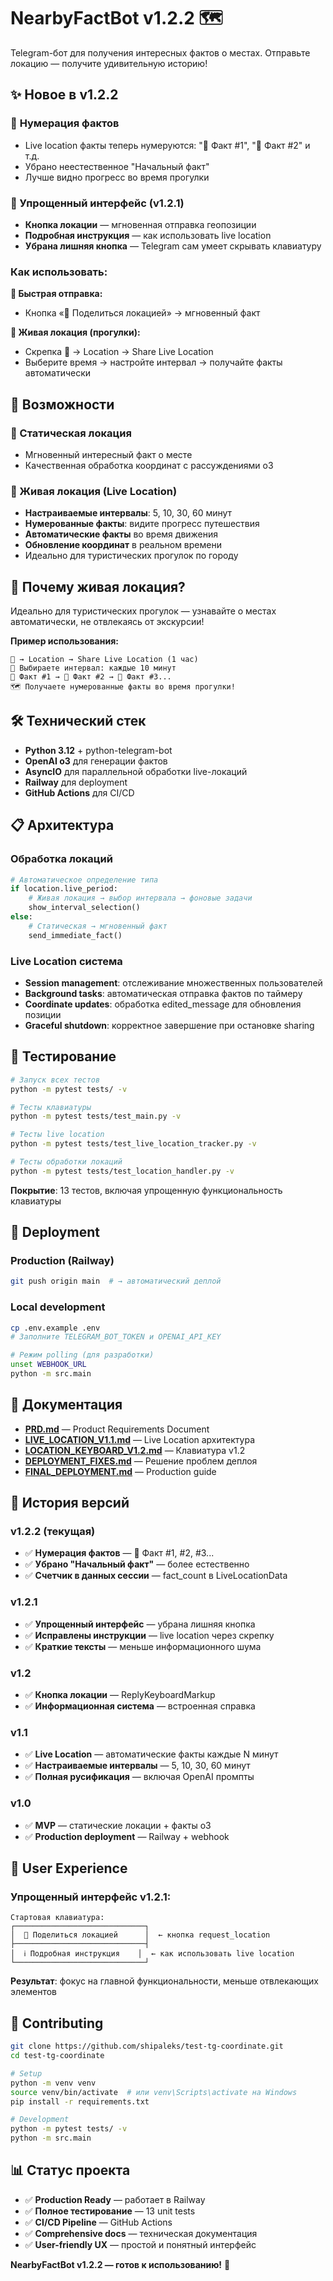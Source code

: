 # NearbyFactBot v1.2.2 🗺️

Telegram-бот для получения интересных фактов о местах. Отправьте локацию — получите удивительную историю!

## ✨ Новое в v1.2.2

### 🔢 **Нумерация фактов**
- Live location факты теперь нумеруются: "🔴 Факт #1", "🔴 Факт #2" и т.д.
- Убрано неестественное "Начальный факт"
- Лучше видно прогресс во время прогулки

### 📍 Упрощенный интерфейс (v1.2.1)
- **Кнопка локации** — мгновенная отправка геопозиции
- **Подробная инструкция** — как использовать live location
- **Убрана лишняя кнопка** — Telegram сам умеет скрывать клавиатуру

### Как использовать:

**📍 Быстрая отправка:**
- Кнопка «📍 Поделиться локацией» → мгновенный факт

**🔴 Живая локация (прогулки):**
- Скрепка 📎 → Location → Share Live Location
- Выберите время → настройте интервал → получайте факты автоматически

## 🚀 Возможности

### 📍 Статическая локация
- Мгновенный интересный факт о месте
- Качественная обработка координат с рассуждениями o3

### 🔴 Живая локация (Live Location)
- **Настраиваемые интервалы**: 5, 10, 30, 60 минут  
- **Нумерованные факты**: видите прогресс путешествия
- **Автоматические факты** во время движения
- **Обновление координат** в реальном времени
- Идеально для туристических прогулок по городу

## 🎯 Почему живая локация?

Идеально для туристических прогулок — узнавайте о местах автоматически, не отвлекаясь от экскурсии!

**Пример использования:**
```
📎 → Location → Share Live Location (1 час)
🔴 Выбираете интервал: каждые 10 минут  
🔴 Факт #1 → 🔴 Факт #2 → 🔴 Факт #3...
🗺️ Получаете нумерованные факты во время прогулки!
```

## 🛠️ Технический стек

- **Python 3.12** + python-telegram-bot
- **OpenAI o3** для генерации фактов
- **AsyncIO** для параллельной обработки live-локаций
- **Railway** для deployment
- **GitHub Actions** для CI/CD

## 📋 Архитектура

### Обработка локаций
```python
# Автоматическое определение типа
if location.live_period:
    # Живая локация → выбор интервала → фоновые задачи
    show_interval_selection()
else:
    # Статическая → мгновенный факт
    send_immediate_fact()
```

### Live Location система
- **Session management**: отслеживание множественных пользователей
- **Background tasks**: автоматическая отправка фактов по таймеру
- **Coordinate updates**: обработка edited_message для обновления позиции
- **Graceful shutdown**: корректное завершение при остановке sharing

## 🧪 Тестирование

```bash
# Запуск всех тестов
python -m pytest tests/ -v

# Тесты клавиатуры  
python -m pytest tests/test_main.py -v

# Тесты live location
python -m pytest tests/test_live_location_tracker.py -v

# Тесты обработки локаций
python -m pytest tests/test_location_handler.py -v
```

**Покрытие**: 13 тестов, включая упрощенную функциональность клавиатуры

## 🚀 Deployment

### Production (Railway)
```bash
git push origin main  # → автоматический деплой
```

### Local development
```bash
cp .env.example .env
# Заполните TELEGRAM_BOT_TOKEN и OPENAI_API_KEY

# Режим polling (для разработки)
unset WEBHOOK_URL  
python -m src.main
```

## 📖 Документация

- **[PRD.md](docs/PRD.md)** — Product Requirements Document
- **[LIVE_LOCATION_V1.1.md](docs/LIVE_LOCATION_V1.1.md)** — Live Location архитектура
- **[LOCATION_KEYBOARD_V1.2.md](docs/LOCATION_KEYBOARD_V1.2.md)** — Клавиатура v1.2
- **[DEPLOYMENT_FIXES.md](docs/DEPLOYMENT_FIXES.md)** — Решение проблем деплоя
- **[FINAL_DEPLOYMENT.md](docs/FINAL_DEPLOYMENT.md)** — Production guide

## 🔄 История версий

### v1.2.2 (текущая)
- ✅ **Нумерация фактов** — 🔴 Факт #1, #2, #3...
- ✅ **Убрано "Начальный факт"** — более естественно
- ✅ **Счетчик в данных сессии** — fact_count в LiveLocationData

### v1.2.1
- ✅ **Упрощенный интерфейс** — убрана лишняя кнопка
- ✅ **Исправлены инструкции** — live location через скрепку
- ✅ **Краткие тексты** — меньше информационного шума

### v1.2  
- ✅ **Кнопка локации** — ReplyKeyboardMarkup
- ✅ **Информационная система** — встроенная справка

### v1.1  
- ✅ **Live Location** — автоматические факты каждые N минут
- ✅ **Настраиваемые интервалы** — 5, 10, 30, 60 минут
- ✅ **Полная русификация** — включая OpenAI промпты

### v1.0
- ✅ **MVP** — статические локации + факты o3
- ✅ **Production deployment** — Railway + webhook

## 🌟 User Experience

### Упрощенный интерфейс v1.2.1:
```
Стартовая клавиатура:
┌─────────────────────────────┐
│  📍 Поделиться локацией      │  ← кнопка request_location
├─────────────────────────────┤
│  ℹ️ Подробная инструкция    │  ← как использовать live location
└─────────────────────────────┘
```

**Результат**: фокус на главной функциональности, меньше отвлекающих элементов

## 🤝 Contributing

```bash
git clone https://github.com/shipaleks/test-tg-coordinate.git
cd test-tg-coordinate

# Setup
python -m venv venv
source venv/bin/activate  # или venv\Scripts\activate на Windows
pip install -r requirements.txt

# Development
python -m pytest tests/ -v
python -m src.main
```

## 📊 Статус проекта

- ✅ **Production Ready** — работает в Railway
- ✅ **Полное тестирование** — 13 unit tests
- ✅ **CI/CD Pipeline** — GitHub Actions
- ✅ **Comprehensive docs** — техническая документация
- ✅ **User-friendly UX** — простой и понятный интерфейс

**NearbyFactBot v1.2.2 — готов к использованию!** 🚀 